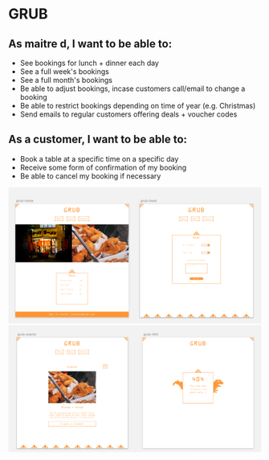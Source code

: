 # GRUB

## As maitre d, I want to be able to:

- See bookings for lunch + dinner each day
- See a full week's bookings
- See a full month's bookings
- Be able to adjust bookings, incase customers call/email to change a booking
- Be able to restrict bookings depending on time of year (e.g. Christmas)
- Send emails to regular customers offering deals + voucher codes


## As a customer, I want to be able to:

- Book a table at a specific time on a specific day
- Receive some form of confirmation of my booking
- Be able to cancel my booking if necessary


![grub-screenshot](grub-design-one.png?raw=true "Grub screens home/book")
![grub-screenshot](grub-design-two.png?raw=true "Grub screens home/book")
